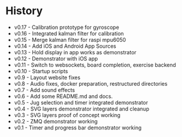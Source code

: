 # History
- v0.17 - Calibration prototype for gyroscope
- v0.16 - Integrated kalman filter for calibration 
- v0.15 - Merge kalman filter for raspi mpu6050
- v0.14 - Add iOS and Android App Sources
- v0.13 - Hold display in app works as demonstrator
- v0.12 - Demonstrator with iOS app
- v0.11 - Switch to websockets, board completion, exercise backend
- v0.10 - Startup scripts
- v0.9 - Layout website fixes
- v0.8 - Audio fixes, docker preparation, restructured directories
- v0.7 - Add sound effects
- v0.6 - Add some README.md and docs.
- v0.5 - Jug selection and timer integrated demonstrator
- v0.4 - SVG layers demonstrator integrated and cleanup
- v0.3 - SVG layers proof of concept working
- v0.2 - ZMQ demonstrator working
- v0.1 - Timer and progress bar demonstrator working
